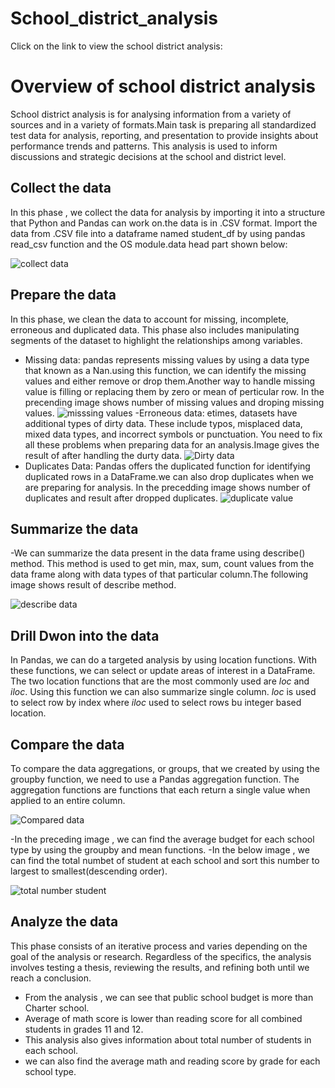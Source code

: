 # School_district_analysis
Click on the link to view the school district analysis:
# Overview of school district analysis
School district analysis  is for analysing  information  from a variety of sources and in a variety of formats.Main task is  preparing all standardized test data for analysis, reporting, and presentation to provide insights about performance trends and patterns. This analysis is used to inform discussions and strategic decisions at the school and district level.
## Collect the data 
In this phase , we collect the data for analysis by importing it into a structure that Python and Pandas can work on.the data is in .CSV format. Import the data from .CSV file into a dataframe named student_df by using pandas read_csv function and the OS module.data head part shown below:

![collect data]()

## Prepare the data
In this phase, we clean the data to account for missing, incomplete, erroneous and duplicated data. This phase also includes manipulating segments of the dataset to highlight the relationships among variables.
- Missing data:
pandas represents missing values by using  a data type that known as a Nan.using this function, we can identify the missing values and either remove or drop them.Another way to handle missing value is filling or replacing them by zero or mean of perticular row. In the precending image shows number of missing values and droping missing values.
![misssing values]( )
-Erroneous data:
etimes, datasets have additional types of dirty data. These include typos, misplaced data, mixed data types, and incorrect symbols or punctuation. You need to fix all these problems when preparing data for an analysis.Image gives the result of after handling the durty data.
![Dirty data]()
- Duplicates Data:
Pandas offers the duplicated function for identifying duplicated rows in a DataFrame.we can also drop duplicates when we are preparing for analysis. In the precedding image shows number of duplicates and result after dropped duplicates.
![duplicate value]()


## Summarize the data
-We can summarize the data present in the data frame using describe() method. This method is used to get min, max, sum, count values from the data frame along with data types of that particular column.The following image shows result of describe method.

![describe data]()

## Drill Dwon into the data
In Pandas, we can do a targeted analysis by using location functions. With these functions, we can select or update areas of interest in a DataFrame. The two location functions that are the most commonly used are *loc* and *iloc*. Using this function we can also summarize single column. *loc* is used to select row by index where *iloc* used to select rows bu integer based location.

## Compare the data 
To compare the data aggregations, or groups, that we created by using the groupby function, we need to use a Pandas aggregation function. The aggregation functions are functions that each return a single value when applied to an entire column.

![Compared data]()

-In the preceding image , we can find the average budget for each school type by using the groupby and mean functions.
-In the below image , we can find the total numbet of student at each school and sort this number to largest to smallest(descending  order).

![total number student]()

## Analyze the data
This phase consists of an iterative process and varies depending on the goal of the analysis or research. Regardless of the specifics, the analysis involves testing a thesis, reviewing the results, and refining both until we reach a conclusion.
- From the analysis , we can see that public school budget is more than Charter school.
- Average of math score is lower than reading score for all combined students in grades 11 and 12.
- This analysis also gives information about total number of students in each school.
- we can also find the average math  and reading score by grade for each school type.











